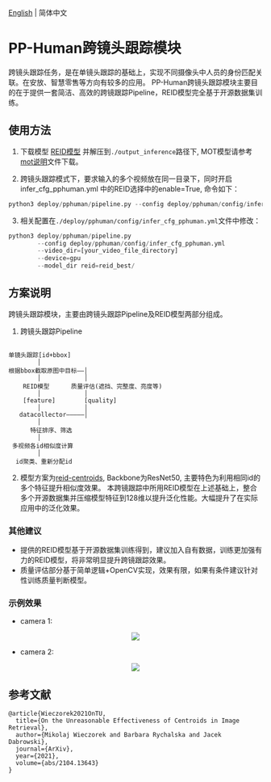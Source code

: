 [English](mtmct_en.md) | 简体中文

# PP-Human跨镜头跟踪模块

跨镜头跟踪任务，是在单镜头跟踪的基础上，实现不同摄像头中人员的身份匹配关联。在安放、智慧零售等方向有较多的应用。
PP-Human跨镜头跟踪模块主要目的在于提供一套简洁、高效的跨镜跟踪Pipeline，REID模型完全基于开源数据集训练。

## 使用方法

1. 下载模型 [REID模型](https://bj.bcebos.com/v1/paddledet/models/pipeline/reid_model.zip) 并解压到```./output_inference```路径下, MOT模型请参考[mot说明](./mot.md)文件下载。

2. 跨镜头跟踪模式下，要求输入的多个视频放在同一目录下，同时开启infer_cfg_pphuman.yml 中的REID选择中的enable=True, 命令如下：
```python
python3 deploy/pphuman/pipeline.py --config deploy/pphuman/config/infer_cfg_pphuman.yml --video_dir=[your_video_file_directory] --device=gpu
```

3. 相关配置在`./deploy/pphuman/config/infer_cfg_pphuman.yml`文件中修改：

```python
python3 deploy/pphuman/pipeline.py
        --config deploy/pphuman/config/infer_cfg_pphuman.yml
        --video_dir=[your_video_file_directory]
        --device=gpu
        --model_dir reid=reid_best/
```

## 方案说明

跨镜头跟踪模块，主要由跨镜头跟踪Pipeline及REID模型两部分组成。
1. 跨镜头跟踪Pipeline

```

单镜头跟踪[id+bbox]
        │
根据bbox截取原图中目标——│
        │            │
    REID模型      质量评估(遮挡、完整度、亮度等)
        │            │
    [feature]        [quality]
        │            │
   datacollector—————│
        │
      特征排序、筛选
        │
 多视频各id相似度计算
        │
  id聚类、重新分配id
```

2. 模型方案为[reid-centroids](https://github.com/mikwieczorek/centroids-reid), Backbone为ResNet50, 主要特色为利用相同id的多个特征提升相似度效果。
本跨镜跟踪中所用REID模型在上述基础上，整合多个开源数据集并压缩模型特征到128维以提升泛化性能。大幅提升了在实际应用中的泛化效果。

### 其他建议
- 提供的REID模型基于开源数据集训练得到，建议加入自有数据，训练更加强有力的REID模型，将非常明显提升跨镜跟踪效果。
- 质量评估部分基于简单逻辑+OpenCV实现，效果有限，如果有条件建议针对性训练质量判断模型。


### 示例效果

- camera 1:
<div width="1080" align="center">
  <img src="./images/c1.gif"/>
</div>

- camera 2:
<div width="1080" align="center">
  <img src="./images/c2.gif"/>
</div>


## 参考文献
```
@article{Wieczorek2021OnTU,
  title={On the Unreasonable Effectiveness of Centroids in Image Retrieval},
  author={Mikolaj Wieczorek and Barbara Rychalska and Jacek Dabrowski},
  journal={ArXiv},
  year={2021},
  volume={abs/2104.13643}
}
```
